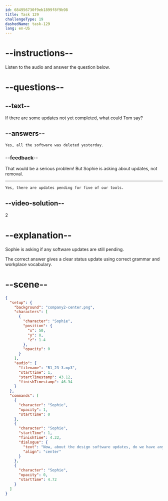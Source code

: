 ```yaml
---
id: 684956730f9eb1899f8f9b98
title: Task 129
challengeType: 19
dashedName: task-129
lang: en-US
---
```


<!-- (audio) Sophie: Now, about the design software updates, do we have any pending? -->

<!-- SPEAKING -->

# --instructions--

Listen to the audio and answer the question below.

# --questions--

## --text--

If there are some updates not yet completed, what could Tom say?

## --answers--

`Yes, all the software was deleted yesterday.`

### --feedback--

That would be a serious problem! But Sophie is asking about updates, not removal.

---

`Yes, there are updates pending for five of our tools.`

## --video-solution--

2

# --explanation--

Sophie is asking if any software updates are still pending.

The correct answer gives a clear status update using correct grammar and workplace vocabulary.

# --scene--

```json
{
  "setup": {
    "background": "company2-center.png",
    "characters": [
      {
        "character": "Sophie",
        "position": {
          "x": 50,
          "y": 0,
          "z": 1.4
        },
        "opacity": 0
      }
    ],
    "audio": {
      "filename": "B1_23-3.mp3",
      "startTime": 1,
      "startTimestamp": 43.12,
      "finishTimestamp": 46.34
    }
  },
  "commands": [
    {
      "character": "Sophie",
      "opacity": 1,
      "startTime": 0
    },
    {
      "character": "Sophie",
      "startTime": 1,
      "finishTime": 4.22,
      "dialogue": {
        "text": "Now, about the design software updates, do we have any pending?",
        "align": "center"
      }
    },
    {
      "character": "Sophie",
      "opacity": 0,
      "startTime": 4.72
    }
  ]
}
```
